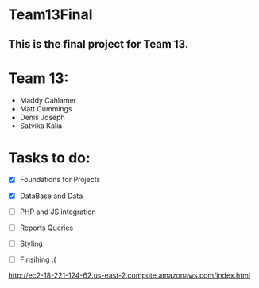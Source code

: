 # Team13Final
This is the final project for Team 13.
---
# Team 13:
- Maddy Cahlamer
- Matt Cummings
- Denis Joseph
- Satvika Kalia

# Tasks to do:
- [x] Foundations for Projects
- [x] DataBase and Data
- [ ] PHP and JS integration
- [ ] Reports Queries
- [ ] Styling 
- [ ] Finsihing :(


http://ec2-18-221-124-62.us-east-2.compute.amazonaws.com/index.html
